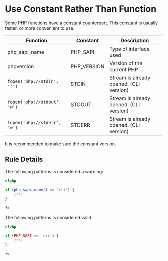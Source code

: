 <!-- Good Practices -->
# Use Constant Rather Than Function

Some PHP functions have a constant counterpart. This constant is usually faster, or more convenient to use. 


| Function  | Constant  | Description  |
|---|---|---|
| php\_sapi\_name  | PHP\_SAPI  | Type of interface used  |
| phpversion  | PHP\_VERSION  | Version of the current PHP  |
| `fopen('php://stdin', 'r')`  | STDIN  | Stream is already opened. (CLI version) |
| `fopen('php://stdout', 'w')`  | STDOUT  | Stream is already opened. (CLI version) |
| `fopen('php://stderr', 'w')`  | STDERR  | Stream is already opened. (CLI version) |


It is recommended to make sure the constant version.

## Rule Details

The following patterns is considered a warning:

```php
<?php

if (php_sapi_name() == 'cli') {
	/**/
}

?>
```

The following patterns is considered valid :

```php
<?php

if (PHP_SAPI == 'cli') {
	/**/
}

?>
```


